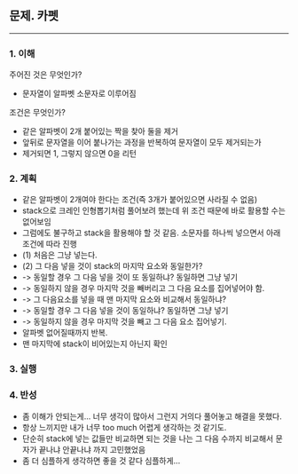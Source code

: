 ## 문제. 카펫

---

### 1. 이해

주어진 것은 무엇인가?
- 문자열이 알파벳 소문자로 이루어짐<br>

조건은 무엇인가? <br>
- 같은 알파벳이 2개 붙어있는 짝을 찾아 둘을 제거
- 앞뒤로 문자열을 이어 붙나가는 과정을 반복하여 문자열이 모두 제거되는가
- 제거되면 1, 그렇지 않으면 0을 리턴


### 2. 계획
- 같은 알파벳이 2개여야 한다는 조건(즉 3개가 붙어있으면 사라질 수 없음)
- stack으로 크레인 인형뽑기처럼 풀어보려 했는데 위 조건 때문에 바로 활용할 수는 없어보임
- 그럼에도 불구하고 stack을 활용해야 할 것 같음. 소문자를 하나씩 넣으면서 아래 조건에 따라 진행
- (1) 처음은 그냥 넣는다.
- (2) 그 다음 넣을 것이 stack의 마지막 요소와 동일한가?
- -> 동일할 경우 그 다음 넣을 것이 또 동일하냐? 동일하면 그냥 넣기
- -> 동일하지 않을 경우 마지막 것을 빼버리고 그 다음 요소를 집어넣어야 함.
- -> 그 다음요소를 넣을 때 맨 마지막 요소와 비교해서 동일하냐?
- -> 동일할 경우 그 다음 넣을 것이 동일하냐? 동일하면 그냥 넣기
- -> 동일하지 않을 경우 마지막 것을 빼고 그 다음 요소 집어넣기.
- 알파벳 없어질때까지 반복.
- 맨 마지막에 stack이 비어있는지 아닌지 확인

### 3. 실행

### 4. 반성
- 좀 이해가 안되는게... 너무 생각이 많아서 그런지 거의다 풀어놓고 해결을 못했다.
- 항상 느끼지만 내가 너무 too much 어렵게 생각하는 것 같기도.
- 단순히 stack에 넣는 값들만 비교하면 되는 것을 나는 그 다음 수까지 비교해서 문자가 끝나냐 안끝나냐 까지 고민했었음
- 좀 더 심플하게 생각하면 좋을 것 같다 심플하게...
